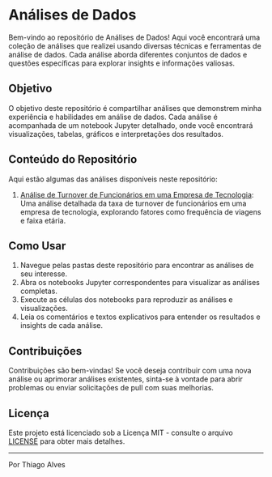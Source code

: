 # Análises de Dados

Bem-vindo ao repositório de Análises de Dados! Aqui você encontrará uma coleção de análises que realizei usando diversas técnicas e ferramentas de análise de dados. Cada análise aborda diferentes conjuntos de dados e questões específicas para explorar insights e informações valiosas.

## Objetivo

O objetivo deste repositório é compartilhar análises que demonstrem minha experiência e habilidades em análise de dados. Cada análise é acompanhada de um notebook Jupyter detalhado, onde você encontrará visualizações, tabelas, gráficos e interpretações dos resultados.

## Conteúdo do Repositório

Aqui estão algumas das análises disponíveis neste repositório:

1. [Análise de Turnover de Funcionários em uma Empresa de Tecnologia](https://github.com/tmabgdata/Analises-de-Dados/tree/main/An%C3%A1lise%20de%20Turnover%20em%20Empresa%20de%20Tecnologia): Uma análise detalhada da taxa de turnover de funcionários em uma empresa de tecnologia, explorando fatores como frequência de viagens e faixa etária.

## Como Usar

1. Navegue pelas pastas deste repositório para encontrar as análises de seu interesse.
2. Abra os notebooks Jupyter correspondentes para visualizar as análises completas.
3. Execute as células dos notebooks para reproduzir as análises e visualizações.
4. Leia os comentários e textos explicativos para entender os resultados e insights de cada análise.

## Contribuições

Contribuições são bem-vindas! Se você deseja contribuir com uma nova análise ou aprimorar análises existentes, sinta-se à vontade para abrir problemas ou enviar solicitações de pull com suas melhorias.

## Licença

Este projeto está licenciado sob a Licença MIT - consulte o arquivo [LICENSE](LICENSE) para obter mais detalhes.

---

Por Thiago Alves